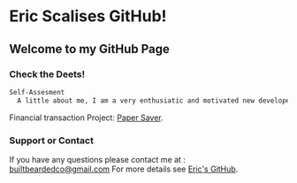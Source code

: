 # Eric Scalises GitHub!

## Welcome to my GitHub Page

### Check the Deets!



```markdown
Self-Assesment
  A little about me, I am a very enthusiatic and motivated new developer. I look for opportunities to learn new things and challenge myself whenever possible. I might not be the most experienced developer but my hardwork and drive make me competitive with the best of them. I really strive to put my 100% into everything and be the best at what I set my mind to. I have experience in C, C++, Java,\n Python, Kotlin, HTML, CSS, JavaScript and a little bit of Ruby. This broad knowledge of program languages makes me adaptable in any enviroment. I have focused most of my skills into creating a mobile application that is on my GitHub, and looking to add more projects of different talents in the near future. My interest in coding began truthfully back in the days of MySpace and customizing your profile with HTML, from there my interest benefited me in my career as a Welder/Machinist for the United States Marine Corps, with G-Code for CNC programing. These expreiences, along with my passion to create, really drove me to get my degree in Software Engineering from Southern New Hampshire University. If you are looking for someone that really has a desire to provide customers with the best possible product then feel free to contact me, information can be found below. 

```
Financial transaction Project:
[Paper Saver](https://github.com/scalise0313/PaperSaverApp.git).




### Support or Contact

If you have any questions please contact me at : builtbeardedco@gmail.com
For more details see [Eric's GitHub](https://github.com/scalise0313/scalise.github.io).
